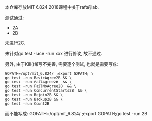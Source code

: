 

本仓库存放MIT 6.824 2018课程中关于raft的lab.


测试通过:

 * 2A
 * 2B

未进行2C.

未针对go test -race -run xxx 进行修改, 故不通过.

另外, 由于Kill()编写不完善, 需要逐个测试, 
也就是需要写成:
```
GOPATH=/opt/mit_6.824/ ;export GOPATH; \
go test -run BasicAgree2B && \
go test -run FailAgree2B  && \
go test -run FailNoAgree2B  && \
go test -run ConcurrentStarts2B  && \
go test -run Rejoin2B && \
go test -run Backup2B && \
go test -run Count2B
```

而不能写成:
GOPATH=/opt/mit_6.824/ ;export GOPATH;go test -run 2B
